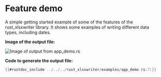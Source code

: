 # Feature demo

A simple getting started example of some of the features of the rust_xlsxwriter
library. It shows some examples of writing different data types, including
dates.

**Image of the output file:**

![Image of output from app_demo.rs](../../images/demo.png)

**Code to generate the output file:**

```rust
{{#rustdoc_include ../../../rust_xlsxwriter/examples/app_demo.rs:7:}}
```
